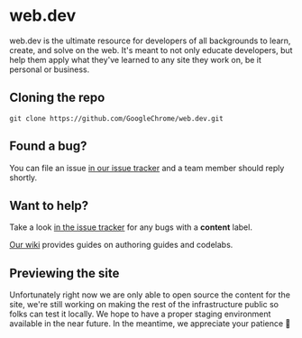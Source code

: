 # web.dev

web.dev is the ultimate resource for developers of all backgrounds to learn, create, and solve on the web. It's meant to not only educate developers, but help them apply what they've learned to any site they work on, be it personal or business.

## Cloning the repo

```shell
git clone https://github.com/GoogleChrome/web.dev.git
```

## Found a bug?

You can file an issue [in our issue tracker](https://github.com/GoogleChrome/web.dev/issues) and a team member should reply shortly.

## Want to help?

Take a look [in the issue tracker](https://github.com/GoogleChrome/web.dev/issues) for any bugs with a **content** label.

[Our wiki](https://github.com/GoogleChrome/web.dev/wiki) provides guides on authoring guides and codelabs.

## Previewing the site

Unfortunately right now we are only able to open source the content for the site, we're still working on making the rest of the infrastructure public so folks can test it locally. We hope to have a proper staging environment available in the near future. In the meantime, we appreciate your patience 🙏
